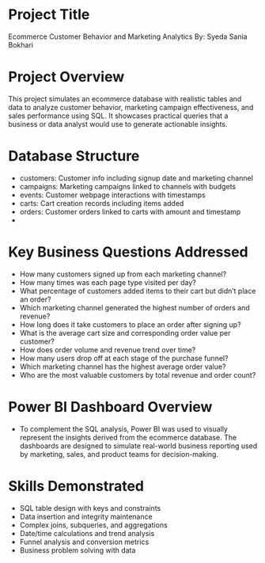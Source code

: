 # Project Title #
Ecommerce Customer Behavior and Marketing Analytics
By: Syeda Sania Bokhari

# Project Overview
This project simulates an ecommerce database with realistic tables and data to analyze customer behavior, marketing campaign effectiveness, and sales performance using SQL. It showcases practical queries that a business or data analyst would use to generate actionable insights.

# Database Structure
- customers: Customer info including signup date and marketing channel
- campaigns: Marketing campaigns linked to channels with budgets
- events: Customer webpage interactions with timestamps
- carts: Cart creation records including items added
- orders: Customer orders linked to carts with amount and timestamp
- 
# Key Business Questions Addressed
- How many customers signed up from each marketing channel?
- How many times was each page type visited per day?
- What percentage of customers added items to their cart but didn’t place an order?
- Which marketing channel generated the highest number of orders and revenue?
- How long does it take customers to place an order after signing up?
- What is the average cart size and corresponding order value per customer?
- How does order volume and revenue trend over time?
- How many users drop off at each stage of the purchase funnel?
- Which marketing channel has the highest average order value?
- Who are the most valuable customers by total revenue and order count?

# Power BI Dashboard Overview
- To complement the SQL analysis, Power BI was used to visually represent the insights derived from the ecommerce database. The dashboards are designed to simulate real-world business reporting used by marketing, sales, and product teams for decision-making.

# Skills Demonstrated
- SQL table design with keys and constraints
- Data insertion and integrity maintenance
- Complex joins, subqueries, and aggregations
- Date/time calculations and trend analysis
- Funnel analysis and conversion metrics
- Business problem solving with data
